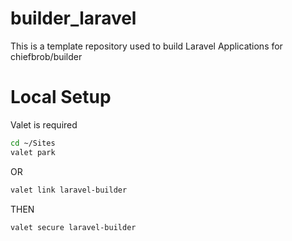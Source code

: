 # builder_laravel

This is a template repository used to build Laravel Applications for chiefbrob/builder

# Local Setup

Valet is required

```bash
cd ~/Sites
valet park
```

OR

```bash
valet link laravel-builder
```

THEN

```bash
valet secure laravel-builder
```
